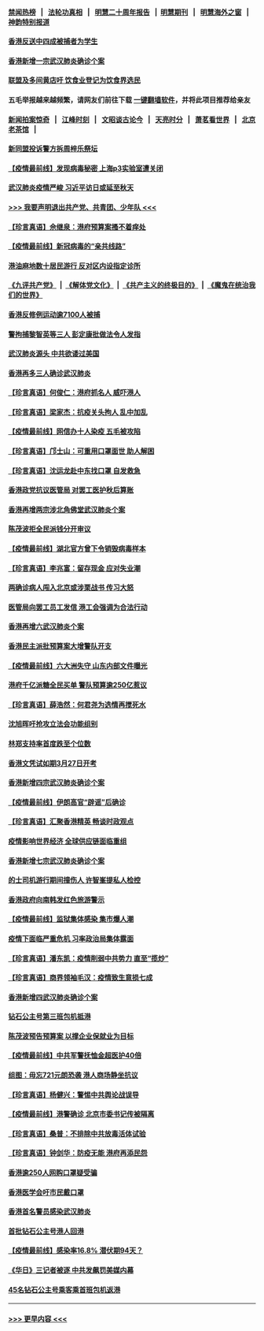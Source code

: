 #### [禁闻热榜](热点新闻.md?=0)  &nbsp;&nbsp;|&nbsp;&nbsp; [法轮功真相](https://github.com/gfw-breaker/truth/blob/master/README.md?=0) &nbsp;&nbsp;|&nbsp;&nbsp; [明慧二十周年报告](https://github.com/gfw-breaker/mh-reports/blob/master/README.md?=0) &nbsp;&nbsp;|&nbsp;&nbsp;[明慧期刊](https://github.com/gfw-breaker/mh-qikan) &nbsp;&nbsp;|&nbsp;&nbsp; [明慧海外之窗](https://github.com/gfw-breaker/mh-news/blob/master/README.md?=0) &nbsp;&nbsp;|&nbsp;&nbsp; [神韵特别报道](https://github.com/gfw-breaker/mh-news/blob/master/shenyun.md?=0)
#### [香港反送中四成被捕者为学生](../pages/nsc415/n11910730.md?t=03031302) 
#### [香港新增一宗武汉肺炎确诊个案](../pages/nsc415/n11910724.md?t=03031302) 
#### [联盟及多间黄店吁 饮食业登记为饮食界选民](../pages/nsc415/n11910718.md?t=03031302) 
#### 五毛举报越来越频繁，请网友们前往下载 [一键翻墙软件](https://github.com/gfw-breaker/ssr-accounts)，并将此项目推荐给亲友
#### [新闻拍案惊奇](https://github.com/gfw-breaker/banned-news/blob/master/pages/link4.md) &nbsp;&nbsp;|&nbsp;&nbsp; [江峰时刻](https://github.com/gfw-breaker/banned-news/blob/master/pages/link4.md) &nbsp;&nbsp;|&nbsp;&nbsp; [文昭谈古论今](https://github.com/gfw-breaker/banned-news/blob/master/pages/link4.md) &nbsp;&nbsp;|&nbsp;&nbsp; [天亮时分](https://github.com/gfw-breaker/banned-news/blob/master/pages/link4.md) &nbsp;&nbsp;|&nbsp;&nbsp; [萧茗看世界](https://github.com/gfw-breaker/banned-news/blob/master/pages/link4.md) &nbsp;&nbsp;|&nbsp;&nbsp; [北京老茶馆](https://github.com/gfw-breaker/banned-news/blob/master/pages/link4.md) &nbsp;&nbsp;|&nbsp;&nbsp; 
#### [新同盟投诉警方拆周梓乐祭坛](../pages/nsc415/n11910707.md?t=03031302) 
#### [【疫情最前线】发现病毒秘密 上海p3实验室遭关闭](../pages/nsc415/n11910640.md?t=03031302) 
#### [武汉肺炎疫情严峻 习近平访日或延至秋天](../pages/nsc415/n11910570.md?t=03031302) 
#### [>>> 我要声明退出共产党、共青团、少年队 <<<](https://github.com/begood0513/goodnews/blob/master/quit/letter.md) 
#### [【珍言真语】佘继泉：港府预算案搔不着痒处](../pages/nsc415/n11910011.md?t=03031302) 
#### [【疫情最前线】新冠病毒的“亲共线路”](../pages/nsc415/n11907734.md?t=03031302) 
#### [港油麻地数十居民游行 反对区内设指定诊所](../pages/nsc415/n11907900.md?t=03031302) 
#### [《九评共产党》](https://github.com/begood0513/9ping.md/blob/master/README.md) &nbsp;|&nbsp; [《解体党文化》](../../../../jtdwh.md/blob/master/README.md)  &nbsp;|&nbsp; [《共产主义的终极目的》](../../../../gczydzjmd.md/blob/master/README.md) &nbsp;|&nbsp; [《魔鬼在统治我们的世界》](../../../../mgztzwmdsj.md/blob/master/README.md) 
#### [香港反修例运动逾7100人被捕](../pages/nsc415/n11907922.md?t=03031302) 
#### [警拘捕黎智英等三人 彭定康批做法令人发指](../pages/nsc415/n11907905.md?t=03031302) 
#### [武汉肺炎源头 中共欲诿过美国](../pages/nsc415/n11907665.md?t=03031302) 
#### [香港再多三人确诊武汉肺炎](../pages/nsc415/n11907846.md?t=03031302) 
#### [【珍言真语】何俊仁：港府抓名人 威吓港人](../pages/nsc415/n11907561.md?t=03031302) 
#### [【珍言真语】梁家杰：抗疫关头拘人 乱中加乱](../pages/nsc415/n11907444.md?t=03031302) 
#### [【疫情最前线】网信办十人染疫 五毛被攻陷](../pages/nsc415/n11903757.md?t=03031302) 
#### [【珍言真语】邝士山：可重用口罩面世 助人解困](../pages/nsc415/n11903875.md?t=03031302) 
#### [【珍言真语】沈运龙赴中东找口罩 自发救急](../pages/nsc415/n11903291.md?t=03031302) 
#### [香港政党抗议医管局 对罢工医护秋后算账](../pages/nsc415/n11901746.md?t=03031302) 
#### [香港再增两宗涉北角佛堂武汉肺炎个案](../pages/nsc415/n11901737.md?t=03031302) 
#### [陈茂波拒全民派钱分开审议](../pages/nsc415/n11901672.md?t=03031302) 
#### [【疫情最前线】湖北官方曾下令销毁病毒样本](../pages/nsc415/n11901518.md?t=03031302) 
#### [【珍言真语】李兆富：留存现金 应对失业潮](../pages/nsc415/n11901448.md?t=03031302) 
#### [两确诊病人闯入北京或涉栗战书 传习大怒](../pages/nsc415/n11901180.md?t=03031302) 
#### [医管局向罢工员工发信 港工会强调为合法行动](../pages/nsc415/n11898870.md?t=03031302) 
#### [香港再增六武汉肺炎个案](../pages/nsc415/n11898843.md?t=03031302) 
#### [香港民主派批预算案大增警队开支](../pages/nsc415/n11898813.md?t=03031302) 
#### [【疫情最前线】六大洲失守 山东内部文件曝光](../pages/nsc415/n11898455.md?t=03031302) 
#### [港府千亿派糖全民买单 警队预算逾250亿惹议](../pages/nsc415/n11898608.md?t=03031302) 
#### [【珍言真语】薛浩然：何君尧为选情再搅死水](../pages/nsc415/n11898269.md?t=03031302) 
#### [沈旭晖吁抢攻立法会功能组别](../pages/nsc415/n11896084.md?t=03031302) 
#### [林郑支持率首度跌至个位数](../pages/nsc415/n11896058.md?t=03031302) 
#### [香港文凭试如期3月27日开考](../pages/nsc415/n11896055.md?t=03031302) 
#### [香港新增四宗武汉肺炎确诊个案](../pages/nsc415/n11896040.md?t=03031302) 
#### [【疫情最前线】伊朗高官“辟谣”后确诊](../pages/nsc415/n11895902.md?t=03031302) 
#### [【珍言真语】汇聚香港精英 畅谈时政观点](../pages/nsc415/n11895733.md?t=03031302) 
#### [疫情影响世界经济 全球供应链面临重组](../pages/nsc415/n11895634.md?t=03031302) 
#### [香港新增七宗武汉肺炎确诊个案](../pages/nsc415/n11893498.md?t=03031302) 
#### [的士司机游行期间撞伤人 许智峯提私人检控](../pages/nsc415/n11893483.md?t=03031302) 
#### [香港政府向南韩发红色旅游警示](../pages/nsc415/n11893398.md?t=03031302) 
#### [【疫情最前线】监狱集体感染 集市爆人潮](../pages/nsc415/n11893181.md?t=03031302) 
#### [疫情下面临严重危机  习率政治局集体露面](../pages/nsc415/n11893305.md?t=03031302) 
#### [【珍言真语】潘东凯：疫情削弱中共势力 直至“揽炒”](../pages/nsc415/n11892866.md?t=03031302) 
#### [【珍言真语】商界领袖毛汉：疫情致生意损七成](../pages/nsc415/n11890348.md?t=03031302) 
#### [香港新增四武汉肺炎确诊个案](../pages/nsc415/n11890610.md?t=03031302) 
#### [钻石公主号第三班包机抵港](../pages/nsc415/n11890645.md?t=03031302) 
#### [陈茂波预告预算案 以撑企业保就业为目标](../pages/nsc415/n11890574.md?t=03031302) 
#### [【疫情最前线】中共军警抚恤金超医护40倍](../pages/nsc415/n11890458.md?t=03031302) 
#### [组图：毋忘721元朗恐袭 港人商场静坐抗议](../pages/nsc415/n11876882.md?t=03031302) 
#### [【珍言真语】杨健兴：警惕中共舆论战误导](../pages/nsc415/n11888131.md?t=03031302) 
#### [【疫情最前线】港警确诊 北京市委书记传被隔离](../pages/nsc415/n11886872.md?t=03031302) 
#### [【珍言真语】桑普：不排除中共放毒活体试验](../pages/nsc415/n11886832.md?t=03031302) 
#### [【珍言真语】钟剑华：防疫无能 港府再添民怨](../pages/nsc415/n11884504.md?t=03031302) 
#### [香港逾250人网购口罩疑受骗](../pages/nsc415/n11884388.md?t=03031302) 
#### [香港医学会吁市民戴口罩](../pages/nsc415/n11884367.md?t=03031302) 
#### [香港首名警员感染武汉肺炎](../pages/nsc415/n11884357.md?t=03031302) 
#### [首批钻石公主号港人回港](../pages/nsc415/n11884333.md?t=03031302) 
#### [【疫情最前线】感染率16.8% 潜伏期94天？](../pages/nsc415/n11884256.md?t=03031302) 
#### [《华日》三记者被逐 中共发飙罚美媒内幕](../pages/nsc415/n11884184.md?t=03031302) 
#### [45名钻石公主号乘客乘首班包机返港](../pages/nsc415/n11881770.md?t=03031302) 

----
#### [ >>> 更早内容 <<< ](../indexes/nsc415-earlier.md)
